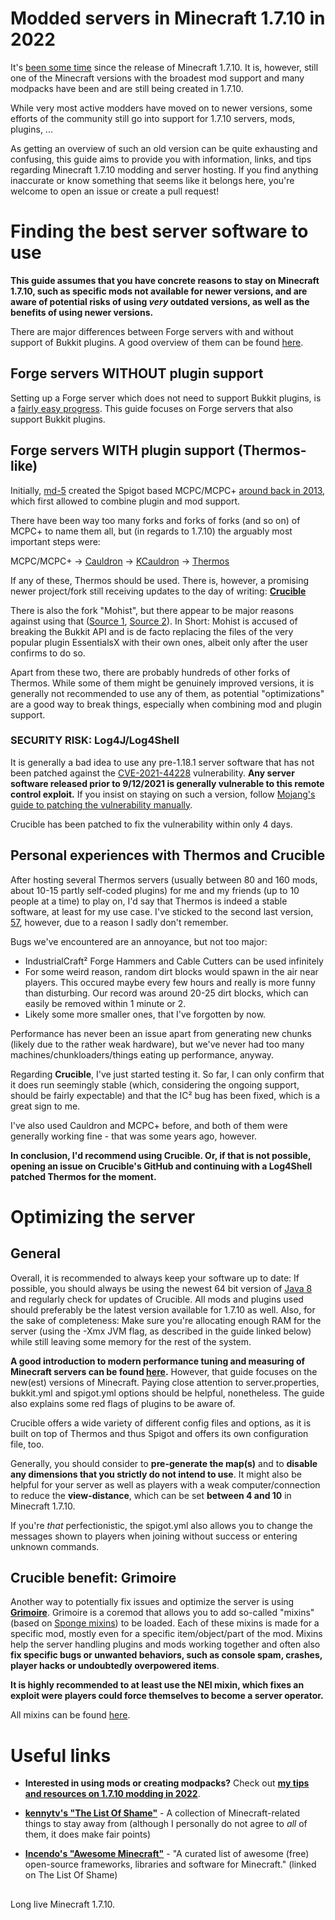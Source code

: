 # Modded servers in Minecraft 1.7.10 in 2022
It's [been some time](https://howoldisminecraft1710.today) since the release of Minecraft 1.7.10. It is, however, still one of the Minecraft versions with the broadest mod support and many modpacks have been and are still being created in 1.7.10.

While very most active modders have moved on to newer versions, some efforts of the community still go into support for 1.7.10 servers, mods, plugins, ...

As getting an overview of such an old version can be quite exhausting and confusing, this guide aims to provide you with information, links, and tips regarding Minecraft 1.7.10 modding and server hosting. If you find anything inaccurate or know something that seems like it belongs here, you're welcome to open an issue or create a pull request!

# Finding the best server software to use

**This guide assumes that you have concrete reasons to stay on Minecraft 1.7.10, such as specific mods not available for newer versions, and are aware of potential risks of using *very* outdated versions, as well as the benefits of using newer versions.**

There are major differences between Forge servers with and without support of Bukkit plugins. A good overview of them can be found [here](https://madelinemiller.dev/blog/minecraft-hybrid-servers).

## Forge servers WITHOUT plugin support
Setting up a Forge server which does not need to support Bukkit plugins, is a [fairly easy progress](https://minecraft.fandom.com/wiki/Tutorials/Setting_up_a_Minecraft_Forge_server#1.6_to_1.16.5). This guide focuses on Forge servers that also support Bukkit plugins.

## Forge servers WITH plugin support (Thermos-like)
Initially, [md-5](https://github.com/md-5) created the Spigot based MCPC/MCPC+ [around back in 2013](https://www.minecraftforum.net/forums/support/server-support-and/1883281-what-is-mcpc), which first allowed to combine plugin and mod support.

There have been way too many forks and forks of forks (and so on) of MCPC+ to name them all, but (in regards to 1.7.10) the arguably most important steps were:

MCPC/MCPC+ -> [Cauldron](https://sourceforge.net/projects/cauldron-unofficial/files/1.7.10) -> [KCauldron](https://sourceforge.net/projects/kcauldron/files) -> [Thermos](https://github.com/CyberdyneCC/Thermos)

If any of these, Thermos should be used. There is, however, a promising newer project/fork still receiving updates to the day of writing: [**Crucible**](https://github.com/CrucibleMC/Crucible)

There is also the fork "Mohist", but there appear to be major reasons against using that ([Source 1](https://github.com/kennytv/list-of-shame), [Source 2](https://essentialsx.net/do-not-use-mohist.html)). In Short: Mohist is accused of breaking the Bukkit API and is de facto replacing the files of the very popular plugin EssentialsX with their own ones, albeit only after the user confirms to do so.

Apart from these two, there are probably hundreds of other forks of Thermos. While some of them might be genuinely improved versions, it is generally not recommended to use any of them, as potential "optimizations" are a good way to break things, especially when combining mod and plugin support.

### SECURITY RISK: Log4J/Log4Shell
It is generally a bad idea to use any pre-1.18.1 server software that has not been patched against the [CVE-2021-44228](https://cve.mitre.org/cgi-bin/cvename.cgi?name=CVE-2021-44228) vulnerability.
**Any server software released prior to 9/12/2021 is generally vulnerable to this remote control exploit.**
If you insist on staying on such a version, follow [Mojang's guide to patching the vulnerability manually](https://www.minecraft.net/nl-nl/article/important-message--security-vulnerability-java-edition).

Crucible has been patched to fix the vulnerability within only 4 days.

## Personal experiences with Thermos and Crucible
After hosting several Thermos servers (usually between 80 and 160 mods, about 10-15 partly self-coded plugins) for me and my friends (up to 10 people at a time) to play on, I'd say that Thermos is indeed a stable software, at least for my use case. I've sticked to the second last version, [57](https://github.com/CyberdyneCC/Thermos/releases/tag/57), however, due to a reason I sadly don't remember.

Bugs we've encountered are an annoyance, but not too major:
* IndustrialCraft² Forge Hammers and Cable Cutters can be used infinitely
* For some weird reason, random dirt blocks would spawn in the air near players. This occured maybe every few hours and really is more funny than disturbing. Our record was around 20-25 dirt blocks, which can easily be removed within 1 minute or 2.
* Likely some more smaller ones, that I've forgotten by now.

Performance has never been an issue apart from generating new chunks (likely due to the rather weak hardware), but we've never had too many machines/chunkloaders/things eating up performance, anyway.

Regarding **Crucible**, I've just started testing it. So far, I can only confirm that it does run seemingly stable (which, considering the ongoing support, should be fairly expectable) and that the IC² bug has been fixed, which is a great sign to me.

I've also used Cauldron and MCPC+ before, and both of them were generally working fine - that was some years ago, however.

**In conclusion, I'd recommend using Crucible. Or, if that is not possible, opening an issue on Crucible's GitHub and continuing with a Log4Shell patched Thermos for the moment.**

# Optimizing the server
## General
Overall, it is recommended to always keep your software up to date: If possible, you should always be using the newest 64 bit version of [Java 8](https://java.com/de/download/manual.jsp) and regularly check for updates of Crucible. All mods and plugins used should preferably be the latest version available for 1.7.10 as well. Also, for the sake of completeness: Make sure you're allocating enough RAM for the server (using the -Xmx JVM flag, as described in the guide linked below) while still leaving some memory for the rest of the system.

**A good introduction to modern performance tuning and measuring of Minecraft servers can be found [here](https://github.com/YouHaveTrouble/minecraft-optimization).** However, that guide focuses on the new(est) versions of Minecraft. Paying close attention to server.properties, bukkit.yml and spigot.yml options should be helpful, nonetheless. The guide also explains some red flags of plugins to be aware of.

Crucible offers a wide variety of different config files and options, as it is built on top of Thermos and thus Spigot and offers its own configuration file, too.

Generally, you should consider to **pre-generate the map(s)** and to **disable any dimensions that you strictly do not intend to use**.
It might also be helpful for your server as well as players with a weak computer/connection to reduce the **view-distance**, which can be set **between 4 and 10** in Minecraft 1.7.10.

If you're *that* perfectionistic, the spigot.yml also allows you to change the messages shown to players when joining without success or entering unknown commands.

## Crucible benefit: Grimoire
Another way to potentially fix issues and optimize the server is using [**Grimoire**](https://github.com/CrucibleMC/Grimoire-legacy).
Grimoire is a coremod that allows you to add so-called "mixins" (based on [Sponge mixins](https://github.com/SpongePowered/Mixin)) to be loaded. Each of these mixins is made for a specific mod, mostly even for a specific item/object/part of the mod. Mixins help the server handling plugins and mods working together and often also **fix specific bugs or unwanted behaviors, such as console spam, crashes, player hacks or undoubtedly overpowered items**.

**It is highly recommended to at least use the NEI mixin, which fixes an exploit were players could force themselves to become a server operator.**

All mixins can be found [here](https://github.com/CrucibleMC/Grimoire-Mixins-1.7.10).

# Useful links

* **Interested in using mods or creating modpacks?** Check out [**my tips and resources on 1.7.10 modding in 2022**](https://github.com/Doenerstyle/1.7.10-mods-in-2022).

* [**kennytv's "The List Of Shame"**](https://github.com/kennytv/list-of-shame) - A collection of Minecraft-related things to stay away from (although I personally do not agree to *all* of them, it does make fair points)
* [**Incendo's "Awesome Minecraft"**](https://github.com/Incendo/awesome-minecraft) - "A curated list of awesome (free) open-source frameworks, libraries and software for Minecraft." (linked on The List Of Shame)

##
Long live Minecraft 1.7.10.
